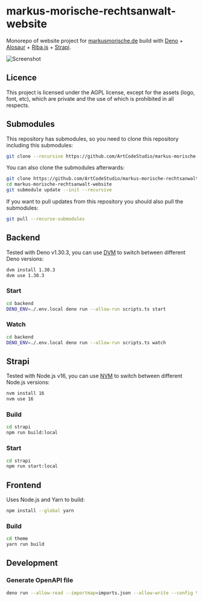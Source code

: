 # markus-morische-rechtsanwalt-website

Monorepo of website project for [markusmorische.de](https://markusmorische.de/) build with [Deno](https://deno.land/) + [Alosaur](https://alosaur.com/) + [Riba.js](https://ribajs.com/) + [Strapi](https://strapi.io/).

![Screenshot](https://raw.githubusercontent.com/ArtCodeStudio/markus-morische-rechtsanwalt-website/main/animation.gif)

## Licence

This project is licensed under the AGPL license, except for the assets (logo, font, etc), which are private and the use of which is prohibited in all respects.

## Submodules

This repository has submodules, so you need to clone this repository including this submodules:

```bash
git clone --recursive https://github.com/ArtCodeStudio/markus-morische-rechtsanwalt-website.git
```

You can also clone the submodules afterwards:

```bash
git clone https://github.com/ArtCodeStudio/markus-morische-rechtsanwalt-website.git
cd markus-morische-rechtsanwalt-website
git submodule update --init --recursive
```

If you want to pull updates from this repository you should also pull the submodules:

```bash
git pull --recurse-submodules
```

## Backend

Tested with Deno v1.30.3, you can use [DVM](https://opensourcelibs.com/lib/dvm) to switch between different Deno versions:

```bash
dvm install 1.30.3
dvm use 1.30.3
```

### Start

```bash
cd backend
DENO_ENV=./.env.local deno run --allow-run scripts.ts start
```

### Watch

```bash
cd backend
DENO_ENV=./.env.local deno run --allow-run scripts.ts watch
```
## Strapi

Tested with Node.js v16, you can use [NVM](https://github.com/nvm-sh/nvm) to switch between different Node.js versions:

```bash
nvm install 16
nvm use 16
```

### Build

```bash
cd strapi
npm run build:local
```
### Start

```bash
cd strapi
npm run start:local
```

## Frontend

Uses Node.js and Yarn to build:

```bash
npm install --global yarn
```

### Build

```bash
cd theme
yarn run build
```
## Development

### Generate OpenAPI file

```bash
deno run --allow-read --importmap=imports.json --allow-write --config tsconfig.json openapi.ts
```
